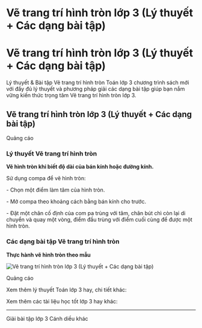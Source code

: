 # Vẽ trang trí hình tròn lớp 3 (Lý thuyết + Các dạng bài tập)

# Vẽ trang trí hình tròn lớp 3 (Lý thuyết + Các dạng bài tập)

Lý thuyết & Bài tập Vẽ trang trí hình tròn Toán lớp 3 chương trình sách mới với đầy đủ lý thuyết và phương pháp giải các dạng bài tập giúp bạn nắm vững kiến thức trọng tâm Vẽ trang trí hình tròn lớp 3.

## Vẽ trang trí hình tròn lớp 3 (Lý thuyết + Các dạng bài tập)

Quảng cáo

### Lý thuyết Vẽ trang trí hình tròn

**Vẽ hình tròn khi biết độ dài của bán kính hoặc đường kính.**

Sử dụng compa để vẽ hình tròn:

\- Chọn một điểm làm tâm của hình tròn.

\- Mở compa theo khoảng cách bằng bán kính cho trước.

\- Đặt một chân cố định của com pa trùng với tâm, chân bút chì còn lại di chuyển và quay một vòng, điểm đầu trùng với điểm cuối cùng để được một hình tròn.

### Các dạng bài tập Vẽ trang trí hình tròn

**Thực hành vẽ hình tròn theo mẫu**

![Vẽ trang trí hình tròn lớp 3 \(Lý thuyết + Các dạng bài tập\)](https://vietjack.com/toan-3-cd/images/ly-thuyet-phep-tru-trong-pham-vi-100-000-251917.PNG)

Quảng cáo

Xem thêm lý thuyết Toán lớp 3 hay, chi tiết khác:

Xem thêm các tài liệu học tốt lớp 3 hay khác:

* * *

Giải bài tập lớp 3 Cánh diều khác
